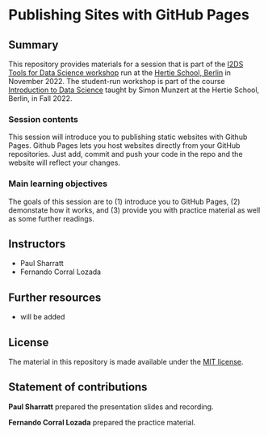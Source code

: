 # Publishing Sites with GitHub Pages


## Summary

This repository provides materials for a session that is part of the [I2DS Tools for Data Science workshop](https://github.com/intro-to-data-science-22-workshop) run at the [Hertie School, Berlin](https://www.hertie-school.org/en/) in November 2022. The student-run workshop is part of the course [Introduction to Data Science](https://github.com/intro-to-data-science-22) taught by Simon Munzert at the Hertie School, Berlin, in Fall 2022.

### Session contents

This session will introduce you to publishing static websites with Github Pages. Github Pages lets you host websites directly from your GitHub repositories. Just add, commit and push your code in the repo and the website will reflect your changes.

### Main learning objectives

The goals of this session are to (1) introduce you to GitHub Pages, (2) demonstate how it works, and (3) provide you with practice material as well as some further readings.


## Instructors

- Paul Sharratt 
- Fernando Corral Lozada

## Further resources

- will be added


## License

The material in this repository is made available under the [MIT license](http://opensource.org/licenses/mit-license.php). 

## Statement of contributions

**Paul Sharratt** prepared the presentation slides and recording.

**Fernando Corral Lozada** prepared the practice material.

